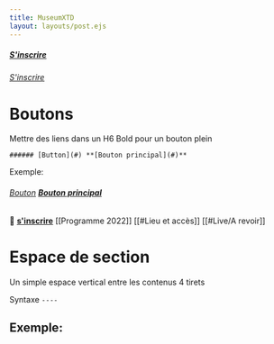 ```yaml
---
title: MuseumXTD
layout: layouts/post.ejs
---
```




##### [S'inscrire](#)
###### [S'inscrire](#)

# Boutons

Mettre des liens dans un H6
Bold pour un bouton plein

`###### [Button](#) **[Bouton principal](#)**`

Exemple:
###### [Bouton](#) **[Bouton principal](#)**

🌈 **[s'inscrire](urlsendinblue)**    [[Programme 2022]]    [[#Lieu et accès]]    [[#Live/A revoir]]

# Espace de section
Un simple espace vertical entre les contenus
4 tirets

Syntaxe `----` 

Exemple:
----